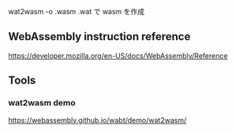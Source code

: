wat2wasm -o <filename>.wasm <filename>.wat
で wasm を作成

## WebAssembly instruction reference

https://developer.mozilla.org/en-US/docs/WebAssembly/Reference

## Tools

### wat2wasm demo

https://webassembly.github.io/wabt/demo/wat2wasm/
